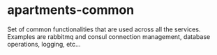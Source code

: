 # apartments-common

Set of common functionalities that are used across all the services. Examples are rabbitmq and consul connection management, database operations, logging, etc...
